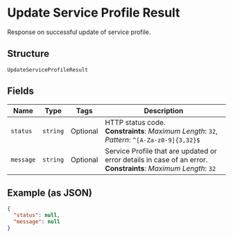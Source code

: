 
# Update Service Profile Result

Response on successful update of service profile.

## Structure

`UpdateServiceProfileResult`

## Fields

| Name | Type | Tags | Description |
|  --- | --- | --- | --- |
| `status` | `string` | Optional | HTTP status code.<br>**Constraints**: *Maximum Length*: `32`, *Pattern*: `^[A-Za-z0-9]{3,32}$` |
| `message` | `string` | Optional | Service Profile that are updated or error details in case of an error.<br>**Constraints**: *Maximum Length*: `32` |

## Example (as JSON)

```json
{
  "status": null,
  "message": null
}
```

